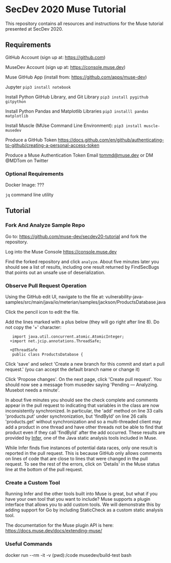 # SecDev 2020 Muse Tutorial

This repository contains all resources and instructions for the Muse tutorial presented at SecDev 2020.

## Requirements
GitHub Account
  (sign up at: https://github.com)

MuseDev Account
  (sign up at: https://console.muse.dev)

Muse GitHub App
  (install from: https://github.com/apps/muse-dev)

Jupyter
  `pip3 install notebook`

Install Python GitHub Library, and Git Library
  `pip3 install pygithub gitpython`

Install Python Pandas and Matplotlib Libraries
  `pip3 installl pandas matplotlib`

Install Muscle (MUse Command Line Environment):
  `pip3 install muscle-musedev`

Produce a GitHub Token
  https://docs.github.com/en/github/authenticating-to-github/creating-a-personal-access-token

Produce a Muse Authentication Token
  Email tommd@muse.dev or DM @MDTom on Twitter

### Optional Requirements

Docker Image:
  ???

`jq` command line utility

## Tutorial

### Fork And Analyze Sample Repo
Go to:
  https://github.com/muse-dev/secdev20-tutorial
and fork the repository.

Log into the Muse Console
  https://console.muse.dev

Find the forked repository and click `analyze`.  About five minutes later you should see a list of results, including one result returned by FindSecBugs that points out an unsafe use of deserialization.

### Observe Pull Request Operation
Using the GitHub edit UI, navigate to the file at:
  vulnerability-java-samples/src/main/java/io/meterian/samples/jackson/ProductsDatabase.java

Click the pencil icon to edit the file.

Add the lines marked with a plus below (they will go right after line 8). Do not copy the '+' character:
```
   import java.util.concurrent.atomic.AtomicInteger;
  +import net.jcip.annotations.ThreadSafe;
  
  +@ThreadSafe
   public class ProductsDatabase {
```

Click 'save' and select 'Create a new branch for this commit and start a pull request.' (you can accept the default branch name or change it)

Click 'Propose changes'.  On the next page, click 'Create pull request'.
You should now see a message from musedev saying 'Pending — Analyzing. Musebot needs a minute'.

In about five minutes you should see the check complete and comments appear in the pull request to indicating that variables in the class are now inconsistently synchronized.
In particular, the 'add' method on line 33 calls 'products.put' under synchronization,
but 'findById' on line 26 calls 'products.get' without synchronization and so a
multi-threaded client may add a product in one thread and have other threads not be
able to find that product even if they call 'findById' after the add occurred.
These results are provided by [Infer](https://github.com/facebook/infer), one of the
Java static analysis tools included in Muse.

While Infer finds five instances of potential data races, only one result is reported in the pull request.  This is because GitHub only allows comments on lines of code that are close to lines that were changed in the pull request. To see the rest of the errors, click on 'Details' in the Muse status line at the bottom of the pull request.

### Create a Custom Tool
Running Infer and the other tools built into Muse is great, but what if you have your own tool that you want to include?  Muse supports a plugin interface that allows you to add custom tools.  We will demonstrate this by adding support for Go by including StaticCheck as a custom static analysis tool.

The documentation for the Muse plugin API is here:
  https://docs.muse.dev/docs/extending-muse/



### Useful Commands
docker run --rm -it -v (pwd):/code musedev/build-test bash